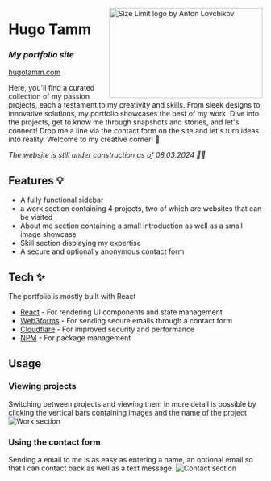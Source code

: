 <img src="https://i.imgur.com/WspU4IB.png" align="right"
     alt="Size Limit logo by Anton Lovchikov" width="304" height="178">

# Hugo Tamm
### _My portfolio site_ 

[hugotamm.com](https://www.hugotamm.com/)

Here, you'll find a curated collection of my passion projects, each a testament to my creativity and skills. 
From sleek designs to innovative solutions, my portfolio showcases the best of my work. Dive into the projects, get to know me through snapshots and stories, and let's connect! 
Drop me a line via the contact form on the site and let's turn ideas into reality. Welcome to my creative corner! 🚀

_The website is still under construction as of 08.03.2024 🚧🔨_

## Features 💡

- A fully functional sidebar
- a work section containing 4 projects, two of which are websites that can be visited
- About me section containing a small introduction as well as a small image showcase
- Skill section displaying my expertise
- A secure and optionally anonymous contact form 

## Tech ✨

The portfolio is mostly built with React 

- [React](https://react.dev/) - For rendering UI components and state management
- [Web3forms](https://web3forms.com/) - For sending secure emails through a contact form
- [Cloudflare](https://www.cloudflare.com/) - For improved security and performance
- [NPM](https://www.npmjs.com/) - For package management

## Usage 
### Viewing projects
Switching between projects and viewing them in more detail is possible by clicking the vertical bars containing images and the name of the project
![Work section](https://i.imgur.com/xIhD60V.png)

### Using the contact form
Sending a email to me is as easy as entering a name, an optional email so that I can contact back as well as a text message.
![Contact section](https://imgur.com/Oj6tKBi.png)



